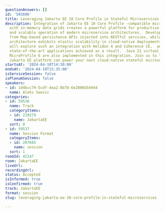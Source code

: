 ```yaml
---
questionAnswers: []
id: '581606'
title: Leveraging Jakarta EE 10 Core Profile in Stateful Microservices
description: Integration of Jakarta EE 10 Core Profile -compatible microservices frameworks
  with in-memory data grids creates a powerful platform for productive development
  and scalable operation of modern microservice architectures.  Developers benefit
  from Map-based persistence APIs injected into RESTful services, while the resulting
  architecture exhibits elastic scalability in cloud-native deployments.  This session
  will explore such an integration with Helidon 4 and Coherence CE,  and highlight
  state-of-the-art applications achieved as a result.  Java 21 virtual threads and
  MicroProfile 6 are also implemented in this integration. Join us to learn how the
  Jakarta EE platform can power your next cloud-native stateful microservices system.
startsAt: '2024-04-10T14:30:00'
endsAt: '2024-04-10T15:35:00'
isServiceSession: false
isPlenumSession: false
speakers:
- id: 1d4bcc79-5cdf-4ea2-8b78-6e2806b54944
  name: Aleks Seovic
categories:
- id: 59536
  name: Track
  categoryItems:
  - id: 219279
    name: JakartaEE
  sort: 0
- id: 59537
  name: Session Format
  categoryItems:
  - id: 207665
    name: session
  sort: 1
roomId: 42147
room: JakartaEE
liveUrl: 
recordingUrl: 
status: Accepted
isInformed: true
isConfirmed: true
track: JakartaEE
format: session
slug: leveraging-jakarta-ee-10-core-profile-in-stateful-microservices

---
```

